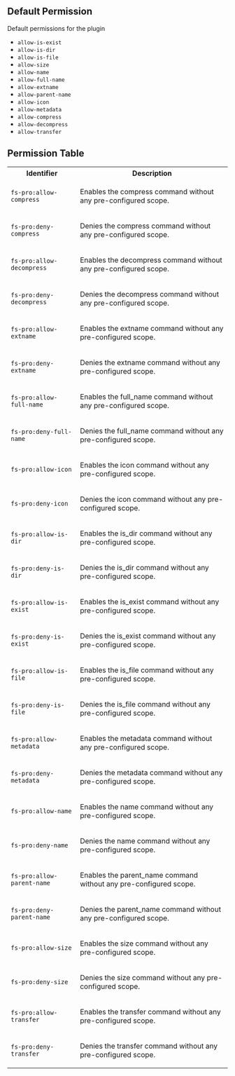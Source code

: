 ## Default Permission

Default permissions for the plugin

- `allow-is-exist`
- `allow-is-dir`
- `allow-is-file`
- `allow-size`
- `allow-name`
- `allow-full-name`
- `allow-extname`
- `allow-parent-name`
- `allow-icon`
- `allow-metadata`
- `allow-compress`
- `allow-decompress`
- `allow-transfer`

## Permission Table

<table>
<tr>
<th>Identifier</th>
<th>Description</th>
</tr>


<tr>
<td>

`fs-pro:allow-compress`

</td>
<td>

Enables the compress command without any pre-configured scope.

</td>
</tr>

<tr>
<td>

`fs-pro:deny-compress`

</td>
<td>

Denies the compress command without any pre-configured scope.

</td>
</tr>

<tr>
<td>

`fs-pro:allow-decompress`

</td>
<td>

Enables the decompress command without any pre-configured scope.

</td>
</tr>

<tr>
<td>

`fs-pro:deny-decompress`

</td>
<td>

Denies the decompress command without any pre-configured scope.

</td>
</tr>

<tr>
<td>

`fs-pro:allow-extname`

</td>
<td>

Enables the extname command without any pre-configured scope.

</td>
</tr>

<tr>
<td>

`fs-pro:deny-extname`

</td>
<td>

Denies the extname command without any pre-configured scope.

</td>
</tr>

<tr>
<td>

`fs-pro:allow-full-name`

</td>
<td>

Enables the full_name command without any pre-configured scope.

</td>
</tr>

<tr>
<td>

`fs-pro:deny-full-name`

</td>
<td>

Denies the full_name command without any pre-configured scope.

</td>
</tr>

<tr>
<td>

`fs-pro:allow-icon`

</td>
<td>

Enables the icon command without any pre-configured scope.

</td>
</tr>

<tr>
<td>

`fs-pro:deny-icon`

</td>
<td>

Denies the icon command without any pre-configured scope.

</td>
</tr>

<tr>
<td>

`fs-pro:allow-is-dir`

</td>
<td>

Enables the is_dir command without any pre-configured scope.

</td>
</tr>

<tr>
<td>

`fs-pro:deny-is-dir`

</td>
<td>

Denies the is_dir command without any pre-configured scope.

</td>
</tr>

<tr>
<td>

`fs-pro:allow-is-exist`

</td>
<td>

Enables the is_exist command without any pre-configured scope.

</td>
</tr>

<tr>
<td>

`fs-pro:deny-is-exist`

</td>
<td>

Denies the is_exist command without any pre-configured scope.

</td>
</tr>

<tr>
<td>

`fs-pro:allow-is-file`

</td>
<td>

Enables the is_file command without any pre-configured scope.

</td>
</tr>

<tr>
<td>

`fs-pro:deny-is-file`

</td>
<td>

Denies the is_file command without any pre-configured scope.

</td>
</tr>

<tr>
<td>

`fs-pro:allow-metadata`

</td>
<td>

Enables the metadata command without any pre-configured scope.

</td>
</tr>

<tr>
<td>

`fs-pro:deny-metadata`

</td>
<td>

Denies the metadata command without any pre-configured scope.

</td>
</tr>

<tr>
<td>

`fs-pro:allow-name`

</td>
<td>

Enables the name command without any pre-configured scope.

</td>
</tr>

<tr>
<td>

`fs-pro:deny-name`

</td>
<td>

Denies the name command without any pre-configured scope.

</td>
</tr>

<tr>
<td>

`fs-pro:allow-parent-name`

</td>
<td>

Enables the parent_name command without any pre-configured scope.

</td>
</tr>

<tr>
<td>

`fs-pro:deny-parent-name`

</td>
<td>

Denies the parent_name command without any pre-configured scope.

</td>
</tr>

<tr>
<td>

`fs-pro:allow-size`

</td>
<td>

Enables the size command without any pre-configured scope.

</td>
</tr>

<tr>
<td>

`fs-pro:deny-size`

</td>
<td>

Denies the size command without any pre-configured scope.

</td>
</tr>

<tr>
<td>

`fs-pro:allow-transfer`

</td>
<td>

Enables the transfer command without any pre-configured scope.

</td>
</tr>

<tr>
<td>

`fs-pro:deny-transfer`

</td>
<td>

Denies the transfer command without any pre-configured scope.

</td>
</tr>
</table>
